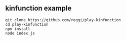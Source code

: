 ## kinfunction example

```
git clone https://github.com/reggi/play-kinfunction
cd play-kinfunction
npm install
node index.js
```